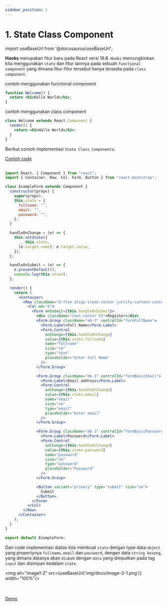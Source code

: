 ```yaml
---
sidebar_position: 1
---
```


# 1. State Class Component

import useBaseUrl from '@docusaurus/useBaseUrl';

**Hooks** merupakan fitur baru pada React versi 16.8. `Hooks` memungkinkan kita menggunakan `state` dan fitur lainnya pada sebuah `functional component` yang dimana fitur-fitur tersebut hanya tersedia pada `class component`.

contoh menggunakan functional component

```jsx
function Welcome() {
  return <h1>Hallo World</h1>;
}
```

contoh menggunakan class component

```jsx
class Welcome extends React.Component {
  render() {
    return <h1>Hallo World</h1>;
  }
}
```

Berikut contoh implementasi `State Class Components`:

<a class="btn-example-code" href="https://github.com/demo-dumbways/ebook-code-results-stage-2/blob/1-frontend-react-js-hooks/src/ExampleForm.js">
Contoh code
</a>

<br />
<br />

```jsx title=ExampleForm.js {7-10,16-17,22-23}
import React, { Component } from "react";
import { Container, Row, Col, Form, Button } from "react-bootstrap";

class ExampleForm extends Component {
  constructor(props) {
    super(props);
    this.state = {
      fullname: "",
      email: "",
      password: "",
    };
  }

  handleOnChange = (e) => {
    this.setState({
      ...this.state,
      [e.target.name]: e.target.value,
    });
  };

  handleOnSubmit = (e) => {
    e.preventDefault();
    console.log(this.state);
  };

  render() {
    return (
      <Container>
        <Row className="d-flex align-items-center justify-content-center vh-100">
          <Col md="6">
            <Form onSubmit={this.handleOnSubmit}>
              <div className="text-center h3">Register</div>
              <Form.Group className="mb-3" controlId="formFullName">
                <Form.Label>Full Name</Form.Label>
                <Form.Control
                  onChange={this.handleOnChange}
                  value={this.state.fullname}
                  name="fullname"
                  size="sm"
                  type="text"
                  placeholder="Enter Full Name"
                />
              </Form.Group>

              <Form.Group className="mb-3" controlId="formBasicEmail">
                <Form.Label>Email address</Form.Label>
                <Form.Control
                  onChange={this.handleOnChange}
                  value={this.state.email}
                  name="email"
                  size="sm"
                  type="email"
                  placeholder="Enter email"
                />
              </Form.Group>

              <Form.Group className="mb-3" controlId="formBasicPassword">
                <Form.Label>Password</Form.Label>
                <Form.Control
                  onChange={this.handleOnChange}
                  value={this.state.password}
                  name="password"
                  size="sm"
                  type="password"
                  placeholder="Password"
                />
              </Form.Group>

              <Button variant="primary" type="submit" size="sm">
                Submit
              </Button>
            </Form>
          </Col>
        </Row>
      </Container>
    );
  }
}

export default ExampleForm;
```

Dari code implementasi diatas kita membuat `state` dengan type data `object` yang propertynya `fullname`, `email` dan `password`, dengan data `string kosong`, yang dimana datanya akan `diubah` dengan `data` yang diinputkan pada tag `input` dan disimpan kedalam `state`.

<img alt="image1-2" src={useBaseUrl('img/docs/image-3-1.png')} width="100%"/>

<br />
<br />

<div>
<a class="btn-demo" href="https://ebook-code-results-stage-2-git-1-frontend-45c330-demo-dumbways.vercel.app/">
Demo
</a>
</div>
